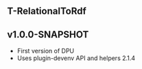 T-RelationalToRdf
----------

v1.0.0-SNAPSHOT
---
* First version of DPU
* Uses plugin-devenv API and helpers 2.1.4

